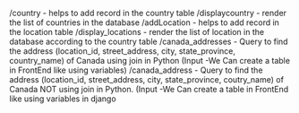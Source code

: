 /country - helps to add record in the country table
/displaycountry - render the list of countries in the database
/addLocation - helps to add record in the location table
/display_locations - render the list of location in the database according to the country table
/canada_addresses - Query to find the address (location_id, street_address, city, state_province, country_name) of Canada using join in Python (Input -We Can create a table in FrontEnd like using variables)
/canada_address -  Query to find the address (location_id, street_address, city, state_province, coutry_name) of Canada NOT using join in Python. (Input -We Can create a table in FrontEnd like using variables in django
